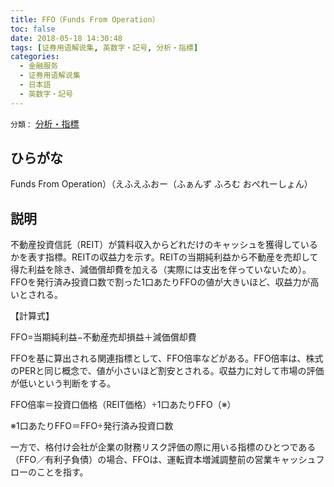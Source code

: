 ```yaml
---
title: FFO（Funds From Operation）
toc: false
date: 2018-05-18 14:30:48
tags: [证券用语解说集, 英数字・記号, 分析・指標]
categories:
  - 金融服务
  - 证券用语解说集
  - 日本語
  - 英数字・記号
---
```


`分類：` [分析・指標](/tags/分析・指標/)

## ひらがな

Funds From Operation）（えふえふおー（ふぁんず ふろむ おぺれーしょん）

## 説明

不動産投資信託（REIT）が賃料収入からどれだけのキャッシュを獲得しているかを表す指標。REITの収益力を示す。REITの当期純利益から不動産を売却して得た利益を除き、減価償却費を加える（実際には支出を伴っていないため）。FFOを発行済み投資口数で割った1口あたりFFOの値が大きいほど、収益力が高いとされる。

【計算式】

FFO=当期純利益−不動産売却損益＋減価償却費

FFOを基に算出される関連指標として、FFO倍率などがある。FFO倍率は、株式のPERと同じ概念で、値が小さいほど割安とされる。収益力に対して市場の評価が低いという判断をする。

FFO倍率＝投資口価格（REIT価格）÷1口あたりFFO（※）

※1口あたりFFO＝FFO÷発行済み投資口数

一方で、格付け会社が企業の財務リスク評価の際に用いる指標のひとつである（FFO／有利子負債）の場合、FFOは、運転資本増減調整前の営業キャッシュフローのことを指す。
